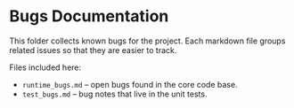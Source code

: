 # Bugs Documentation

This folder collects known bugs for the project.
Each markdown file groups related issues so that they are easier to track.

Files included here:
- `runtime_bugs.md` – open bugs found in the core code base.
- `test_bugs.md` – bug notes that live in the unit tests.
